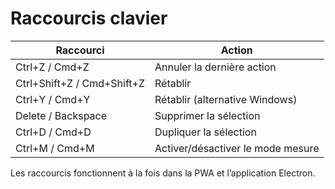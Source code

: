 # Raccourcis clavier

| Raccourci | Action |
| --- | --- |
| Ctrl+Z / Cmd+Z | Annuler la dernière action |
| Ctrl+Shift+Z / Cmd+Shift+Z | Rétablir |
| Ctrl+Y / Cmd+Y | Rétablir (alternative Windows) |
| Delete / Backspace | Supprimer la sélection |
| Ctrl+D / Cmd+D | Dupliquer la sélection |
| Ctrl+M / Cmd+M | Activer/désactiver le mode mesure |

Les raccourcis fonctionnent à la fois dans la PWA et l’application Electron.

